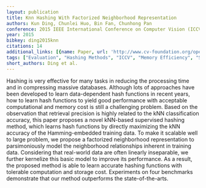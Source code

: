 ```yaml
---
layout: publication
title: Knn Hashing With Factorized Neighborhood Representation
authors: Kun Ding, Chunlei Huo, Bin Fan, Chunhong Pan
conference: 2015 IEEE International Conference on Computer Vision (ICCV)
year: 2015
bibkey: ding2015knn
citations: 14
additional_links: [{name: Paper, url: 'http://www.cv-foundation.org/openaccess/content_iccv_2015/papers/Ding_kNN_Hashing_With_ICCV_2015_paper.pdf'}]
tags: ["Evaluation", "Hashing Methods", "ICCV", "Memory Efficiency", "Supervised"]
short_authors: Ding et al.
---
```

Hashing is very effective for many tasks in reducing the
processing time and in compressing massive databases. Although lots of approaches have been developed to learn
data-dependent hash functions in recent years, how to learn
hash functions to yield good performance with acceptable
computational and memory cost is still a challenging problem. Based on the observation that retrieval precision is
highly related to the kNN classification accuracy, this paper
proposes a novel kNN-based supervised hashing method,
which learns hash functions by directly maximizing the kNN
accuracy of the Hamming-embedded training data. To make
it scalable well to large problem, we propose a factorized
neighborhood representation to parsimoniously model the
neighborhood relationships inherent in training data. Considering that real-world data are often linearly inseparable,
we further kernelize this basic model to improve its performance. As a result, the proposed method is able to learn
accurate hashing functions with tolerable computation and
storage cost. Experiments on four benchmarks demonstrate
that our method outperforms the state-of-the-arts.